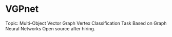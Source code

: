 # VGPnet

Topic: Multi-Object Vector Graph Vertex Classification Task Based on Graph Neural Networks
Open source after hiring.

